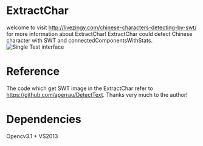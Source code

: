 # ExtractChar

welcome to visit http://livezingy.com/chinese-characters-detecting-by-swt/ for more information about ExtractChar!
ExtractChar could detect Chinese character with SWT and connectedComponentsWithStats.
![Single Test interface](http://livezingy.com/uploads/201711/opencv/character%20detect.png)

# Reference

The code which get SWT image in the ExtractChar refer to https://github.com/aperrau/DetectText. 
Thanks very much to the author!

# Dependencies

Opencv3.1 + VS2013
